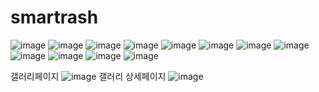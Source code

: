 # smartrash
![image](https://user-images.githubusercontent.com/95617999/168954411-1cb773cd-763a-4024-9a79-ff0d36947cc5.png)
![image](https://user-images.githubusercontent.com/95617999/168954697-091d5e49-e705-47a5-ae14-f7cfaf15dee5.png)
![image](https://user-images.githubusercontent.com/95617999/168954732-010bb17e-a9f4-4d5d-a032-46a9141ce866.png)
![image](https://user-images.githubusercontent.com/95617999/168954756-3472d9a5-ebce-4b92-93c5-c3fb8d6da63f.png)
![image](https://user-images.githubusercontent.com/95617999/168954767-76faf646-e2b2-4d9e-849b-f95b4cf7b4cf.png)
![image](https://user-images.githubusercontent.com/95617999/168954795-e042b5ec-9770-4697-83a2-e6d1a2f81fe7.png)
![image](https://user-images.githubusercontent.com/95617999/168954809-1d778265-170b-4e21-a40d-93f7b14b2294.png)
![image](https://user-images.githubusercontent.com/95617999/168954847-5aaec868-abe4-4e6d-8e03-28d157ef0cd8.png)
![image](https://user-images.githubusercontent.com/95617999/168954857-d882d14f-b8a7-4d8d-8494-cd7252c35f00.png)
![image](https://user-images.githubusercontent.com/95617999/168954863-49df56ab-ed5c-4fb5-af65-ee501b95f180.png)
![image](https://user-images.githubusercontent.com/95617999/168954867-762c5f6f-aa68-41bc-9b04-70e2602fd332.png)
![image](https://user-images.githubusercontent.com/95617999/168954872-d82a0522-08d8-4e65-a51c-7b18633f8295.png)

갤러리페이지
![image](https://user-images.githubusercontent.com/95617999/168954882-13b0c110-3d2f-48b2-aafe-b805f53f9099.png)
갤러리 상세페이지
![image](https://user-images.githubusercontent.com/95617999/168954926-df83df37-9c3f-4d16-b5fb-a729f3b34281.png)



